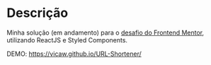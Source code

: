 # Descrição
Minha solução (em andamento) para o [desafio do Frontend Mentor](https://www.frontendmentor.io/challenges/url-shortening-api-landing-page-2ce3ob-G), utilizando ReactJS e Styled Components.

DEMO: https://vicaw.github.io/URL-Shortener/

